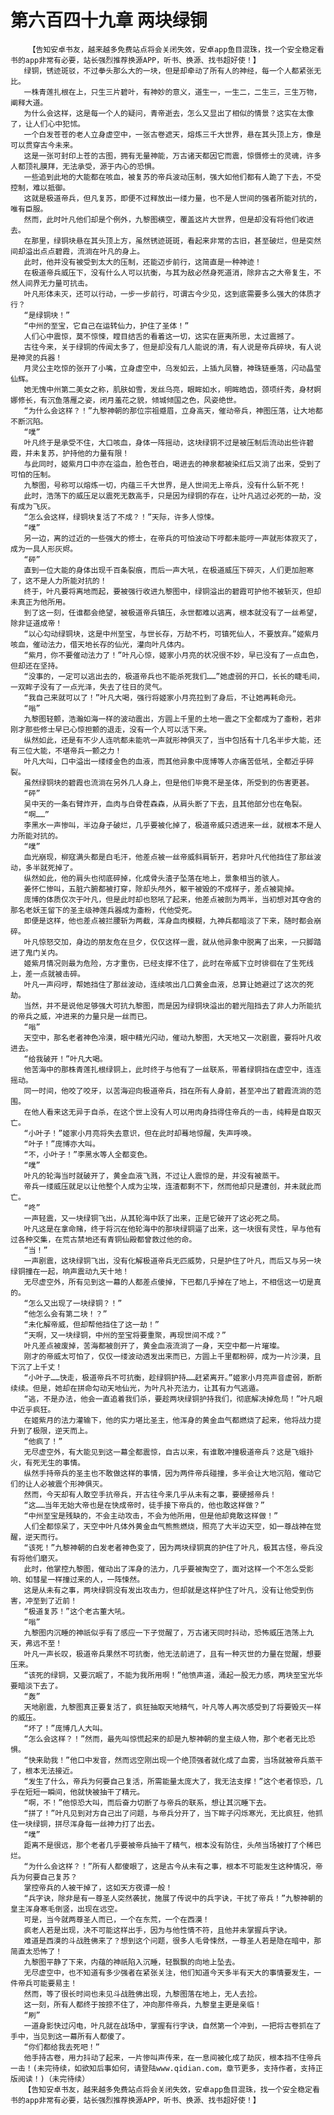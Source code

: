# 第六百四十九章 两块绿铜
        【告知安卓书友，越来越多免费站点将会关闭失效，安卓app鱼目混珠，找一个安全稳定看书的app非常有必要，站长强烈推荐换源APP，听书、换源、找书超好使！】
       绿铜，锈迹斑驳，不过拳头那么大的一块，但是却牵动了所有人的神经，每一个人都紧张无比。
       一株青莲扎根在上，只生三片碧叶，有神妙的意义，道生一，一生二，二生三，三生万物，阐释大道。
       为什么会这样，这是每一个人的疑问，青帝逝去，怎么又显出了相似的情景？这实在太像了，让人们心中犯怵。
       一个白发苍苍的老人立身虚空中，一张古卷遮天，熔炼三千大世界，悬在其头顶上方，像是可以贯穿古今未来。
       这是一张可封印上苍的古图，拥有无量神能，万古诸天都因它而震，惊慑修士的灵魂，许多人都顶礼膜拜，无法承受，源于内心的恐惧。
       一些追到此地的大能都在咳血，被复苏的帝兵波动压制，强大如他们都有人跪了下去，不受控制，难以抵御。
       这就是极道帝兵，但凡复苏，即便不过释放出一缕力量，也不是人世间的强者所能对抗的，唯有臣服。
       然而，此时叶凡他们却是个例外，九黎图横空，覆盖这片大世界，但是却没有将他们收进去。
       在那里，绿铜块悬在其头顶上方，虽然锈迹斑斑，看起来非常的古旧，甚至破烂，但是突然间却溢出点点碧霞，流淌在叶凡的身上。
       此时，他并没有被受到太大的压制，还能迈步前行，这简直是一种神迹！
       在极道帝兵威压下，没有什么人可以抗衡，与其为敌必然身死道消，除非古之大帝复生，不然人间界无力量可抗击。
       叶凡形体未灭，还可以行动，一步一步前行，可谓古今少见，这到底需要多么强大的体质才行？
       “是绿铜块！”
       “中州的至宝，它自己在运转仙力，护住了圣体！”
       人们心中震惊，莫不惊悚，瞠目结舌的看着这一切，这实在匪夷所思，太过震撼了。
       古往今来，关于绿铜的传闻太多了，但是却没有几人能说的清，有人说是帝兵碎块，有人说是神灵的兵器！
       月灵公主吃惊的张开了小嘴，立身虚空中，乌发如云，上插九凤簪，神珠链垂落，闪动晶莹仙辉。
       她无愧中州第二美女之称，肌肤如雪，发丝乌亮，眼眸如水，明眸皓齿，颈项纤秀，身材婀娜修长，有沉鱼落雁之姿，闭月羞花之貌，倾城倾国之色，风姿绝世。
       “为什么会这样？！”九黎神朝的那位宗祖蹙眉，立身高天，催动帝兵，神图压落，让大地都不断沉陷。
       “噗”
       叶凡终于是承受不住，大口咳血，身体一阵摇动，这块绿铜不过是被压制后流动出些许碧霞，并未复苏，护持他的力量有限！
       与此同时，姬紫月口中亦在溢血，脸色苍白，喝进去的神泉都被染红后又淌了出来，受到了可怕的压制。
       九黎图，号称可以熔炼一切，内蕴三千大世界，是人世间无上帝兵，没有什么斩不死！
       此时，浩荡下的威压足以震死无数高手，只是因为绿铜的存在，让叶凡逃过必死的一劫，没有成为飞灰。
       “怎么会这样，绿铜块复活了不成？！”天际，许多人惊悚。
       “噗”
       另一边，离的过近的一些强大的修士，在帝兵的可怕波动下哼都未能哼一声就形体寂灭了，成为一具人形灰烬。
       “砰”
       直到一位大能的身体出现千百条裂痕，而后一声大吼，在极道威压下碎灭，人们更加胆寒了，这不是人力所能对抗的！
       终于，叶凡要将离地而起，要被强行收进九黎图中，绿铜溢出的碧霞可护他不被斩灭，但却未真正为他所用。
       到了这一刻，任谁都会绝望，被极道帝兵镇压，永世都难以逃离，根本就没有了一丝希望，除非证道成帝！
       “以心勾动绿铜块，这是中州至宝，与世长存，万劫不朽，可镇死仙人，不要放弃。”姬紫月咳血，催动法力，借天地长存的仙光，灌向叶凡体内。
       “紫月，你不要催动法力了！”叶凡心惊，姬家小月亮的状况很不妙，早已没有了一点血色，但却还在坚持。
       “没事的，一定可以逃出去的，极道帝兵也不能杀死我们……”她虚弱的开口，长长的睫毛间，一双眸子没有了一点光泽，失去了往日的灵气。
       “我自己来就可以了！”叶凡大喝，强行将姬家小月亮拉到了身后，不让她再耗命元。
       “嗡”
       九黎图轻颤，浩瀚如海一样的波动震出，方圆上千里的土地一震之下全都成为了齑粉，若非刚才那些修士早已心惊担颤的退走，没有一个人可以活下来。
       纵然如此，还是有不少人连吭都未能吭一声就形神俱灭了，当中包括有十几名半步大能，还有三位大能，不堪帝兵一颤之力！
       叶凡大叫，口中溢出一缕缕金色的血液，而其他异象中庞博等人亦痛苦低吼，全都近乎碎裂。
       虽然绿铜块的碧霞也流淌在另外几人身上，但是他们毕竟不是圣体，所受到的伤害更甚。
       “砰”
       吴中天的一条右臂炸开，血肉与白骨茬森森，从肩头断了下去，且其他部分也在龟裂。
       “啊……”
       李黑水一声惨叫，半边身子破烂，几乎要被化掉了，极道帝威只透进来一丝，就根本不是人力所能对抗的。
       “噗”
       血光崩现，柳寇满头都是白毛汗，他差点被一丝帝威斜肩斩开，若非叶凡代他挡住了那丝波动，多半就死掉了。
       纵然如此，他的肩头也彻底碎掉，化成骨头渣子坠落在地上，景象相当的骇人。
       姜怀仁惨叫，五脏六腑都被打穿，除却头颅外，躯干被毁的不成样子，差点被毙掉。
       庞博的体质仅次于叶凡，但是此时却也怒吼了起来，他差点被剖为两半，当初想对其夺舍的那名老妖王留下的圣主级神莲兵器成为齑粉，代他受死。
       即便是这样，他也差点被拦腰斩为两截，浑身血肉模糊，九神兵都暗淡了下来，随时都会崩碎。
       叶凡惊怒交加，身边的朋友危在旦夕，仅仅这样一震，就从他异象中脱离了出来，一只脚踏进了鬼门关内。
       姬紫月情况则最为危险，方才重伤，已经支撑不住了，此时在帝威下立时徘徊在了生死线上，差一点就被击碎。
       叶凡一声闷哼，帮她挡住了那丝波动，连续咳出几口黄金血液，总算让她避过了这次的死劫。
       当然，并不是说他足够强大可抗九黎图，而是因为绿铜块溢出的碧光阻挡去了非人力所能抗的帝兵之威，冲进来的力量只是一丝而已。
       “嗡”
       天空中，那名老者神色冷漠，眼中精光闪动，催动九黎图，大天地又一次剧震，要将叶凡收进去。
       “给我破开！”叶凡大喝。
       他苦海中的那株青莲扎根绿铜上，此时终于与他有了一丝联系，带着绿铜挡在虚空中，连连摇动。
       同一时间，他咬了咬牙，以苦海迎向极道帝兵，挡在所有人身前，甚至冲出了碧霞流淌的范围。
       在他人看来这无异于自杀，在这个世上没有人可以用肉身挡得住帝兵的一击，纯粹是自取灭亡。
       “小叶子！”姬家小月亮将失去意识，但在此时却蓦地惊醒，失声呼唤。
       “叶子！”庞博亦大叫。
       “不，小叶子！”李黑水等人全都变色。
       “噗”
       叶凡的轮海当时就破开了，黄金血液飞溅，不过让人震惊的是，并没有被蒸干。
       帝兵一缕威压就足以让他整个人成为尘埃，连渣都剩不下，然而他却只是遭创，并未就此而亡。
       “咚”
       一声轻震，又一块绿铜飞出，从其轮海中跃了出来，正是它破开了这必死之局。
       叶凡这是在拿命赌，终于将沉在他轮海中的那块绿铜逼了出来，这一块很有灵性，早与他有过各种交集，在荒古禁地还有青铜仙殿都曾救过他的命。
       “当！”
       一声剧震，这块绿铜飞出，没有化解极道帝兵无匹威势，只是护住了叶凡，而后又与另一块绿铜撞在一起，响声震动九天十地！
       无尽虚空外，所有见到这一幕的人都差点傻掉，下巴都几乎掉在了地上，不相信这一切是真的。
       “怎么又出现了一块绿铜？！”
       “他怎么会有第二块！？”
       “未化解帝威，但却帮他挡住了这一劫！”
       “天啊，又一块绿铜，中州的至宝将要重聚，再现世间不成？”
       叶凡差点被废掉，苦海都被剖开了，黄金血液流淌了一身，天空中都一片璀璨。
       刚才的帝威太可怕了，仅仅一缕波动透发出来而已，方圆上千里都粉碎，成为一片沙漠，且下沉了上千丈！
       “小叶子……快走，极道帝兵不可抗衡，趁绿铜护持……赶紧离开。”姬家小月亮声音虚弱，断断续续。但是，她却在拼命勾动天地仙光，为叶凡补充法力，让其有力气逃遁。
       “逃，不是办法，他会一直追着我们杀，要趁两块绿铜护持我们，彻底解决掉危局！”叶凡眼中近乎疯狂。
       在姬紫月的法力灌输下，他的实力堪比圣主，他浑身的黄金血气都燃烧了起来，他将战力提升到了极限，逆天而上。
       “他疯了！”
       无尽虚空外，有大能见到这一幕全都震惊，自古以来，有谁敢冲撞极道帝兵？这是飞蛾扑火，有死无生的事情。
       纵然手持帝兵的圣主也不敢做这样的事情，因为两件帝兵碰撞，多半会让大地沉陷，催动它们的让人必被震个形神俱灭。
       然而，今天却有人敢空手抗帝兵，开古往今来几乎从未有之事，要硬撼帝兵！
       “这……当年无始大帝也是在快成帝时，徒手接下帝兵的，他也敢这样做？”
       “中州至宝是残缺的，不会主动攻击，不会为他所用，但是他却竟敢这样做！”
       人们全都惊呆了，天空中叶凡体外黄金血气熊熊燃烧，照亮了大半边天空，如一尊战神在觉醒，逆天而行。
       “该死！”九黎神朝的白发老者神色变了，因为两块绿铜真的护住了叶凡，极其古怪，帝兵没有将他们磨灭。
       此时，他掌控九黎图，催动出了浑身的法力，几乎要被掏空了，面对这样一个不怎么受影响、如彗星一样撞过来的人，一阵悚然。
       这是从未有之事，两块绿铜没有发出攻击力，但却就是这样护住了叶凡，没有让他受到伤害，冲至到了近前！
       “极道复苏！”这个老古董大吼。
       “嗡”
       九黎图内沉睡的神祇似乎有了感应一下子觉醒了，万古诸天同时抖动，恐怖威压浩荡上九天，弗远不至！
       叶凡一声长叹，极道帝兵果然不可抗衡，他无法前进了，且有一种灭世的力量在觉醒，想要压来。
       “该死的绿铜，又要沉眠了，不能为我所用啊！”他愤声道，涌起一股无力感，两块至宝光华要暗淡下去了。
       “轰”
       天地剧震，九黎图真正要复活了，疯狂抽取天地精气，叶凡等人再次感受到了将要毁灭一样的威压。
       “坏了！”庞博几人大叫。
       “怎么会这样？！”然而，最先叫惊慌起来的却是九黎神朝的皇主级人物，那个老者无比恐惧。
       “快来助我！”他口中发音，然而远空刚出现一个绝顶强者就化成了血雾，当场就被帝兵蒸干了，根本无法接近。
       “发生了什么，帝兵为何要自己复活，所需能量太庞大了，我无法支撑！”这个老者惊恐，几乎在短短一瞬间，他就快被抽干了精元。
       “啊，不！”他惊恐大叫，而后奋力切断了与帝兵的联系，想让其沉睡下去。
       “拼了！”叶凡见到对方自己出了问题，与帝兵分开了，当下眸子闪烁寒光，无比疯狂，他抓住一块绿铜，拼尽浑身每一丝神力打了出去。
       “噗”
       距离不是很远，那个老者几乎要被帝兵抽干了精气，根本没有防住，头颅当场被打了个稀巴烂。
       “为什么会这样？！”所有人都傻眼了，这是古今从未有之事，根本不可能发生这种情况，帝兵为何要自己复苏？
       掌控帝兵的人被干掉了，这如天方夜谭一般！
       “兵字诀，除非是有一尊圣人突然袭扰，施展了传说中的兵字诀，干扰了帝兵！”九黎神朝的皇主浑身寒毛倒竖，出现在远空。
       可是，当今就两尊圣人而已，一个在东荒，一个在西漠！
       疯老人若是出现，决不可能这样出手，因为与他性情不符，且他并未掌握兵字诀。
       难道是西漠的斗战胜佛来了？想到这个问题，很多人毛骨悚然，一尊圣人若是隐在暗中，那简直太恐怖了！
       九黎图平静了下来，内蕴的神祇陷入沉睡，轻飘飘的向地上坠去。
       无尽虚空中，也不知道有多少强者在紧张关注，他们知道今天多半有天大的事情要发生，一件帝兵可能要易主！
       然而，等了很长时间也未见斗战胜佛出现，九黎图落在地上，无人去捡。
       这一刻，所有人都终于按捺不住了，冲向那件帝兵，九黎皇主更是亲临！
       “刷”
       一道身影快过闪电，叶凡就在战场中，掌握有行字诀，自然第一个冲到，一把将古卷抓在了手中，当见到这一幕所有人都傻了。
       “你们都给我去死吧！”
       他手持古卷，用力抖动了起来，一片惨叫声传来，在一息间被化成了劫灰，根本挡不住帝兵一击！(未完待续，如欲知后事如何，请登陆www.qidian.com，章节更多，支持作者，支持正版阅读！)（未完待续）
       【告知安卓书友，越来越多免费站点将会关闭失效，安卓app鱼目混珠，找一个安全稳定看书的app非常有必要，站长强烈推荐换源APP，听书、换源、找书超好使！】